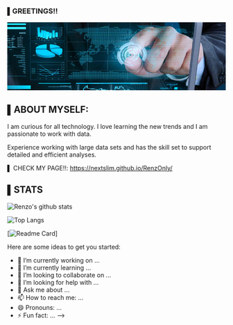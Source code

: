 
### ▌GREETINGS!!
![Header](https://github.com/NEXTSLIM/NEXTSLIM/blob/main/Readme_Header3.png "Header")




## ▌ABOUT MYSELF:

I am curious for all technology. I love learning the new trends and I am passionate to work with data. 

Experience working with large data sets and has the skill set to support detailed and efficient analyses.

▌ CHECK MY PAGE!!: https://nextslim.github.io/RenzOnly/

## ▌STATS

![Renzo's github stats](https://github-readme-stats.vercel.app/api?username=nextslim)<!--(https://github.com/anuraghazra/github-readme-stats)-->

![Top Langs](https://github-readme-stats.vercel.app/api/top-langs/?username=nextslim) <!--(https://github.com/anuraghazra/github-readme-stats)-->

[![Readme Card](https://github-readme-stats.vercel.app/api/pin/?username=nextslim)]<!--(https://github.com/anuraghazra/github-readme-stats)-->


Here are some ideas to get you started:

- 🔭 I’m currently working on ...
- 🌱 I’m currently learning ...
- 👯 I’m looking to collaborate on ...
- 🤔 I’m looking for help with ...
- 💬 Ask me about ...
- 📫 How to reach me: ...
- 😄 Pronouns: ...
- ⚡ Fun fact: ...
-->
